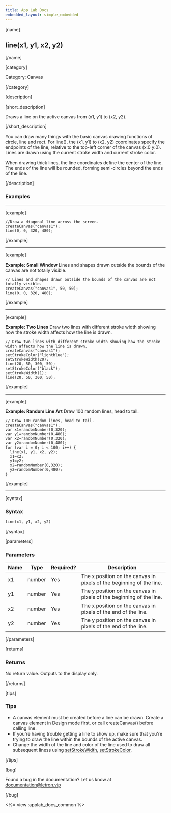 ```yaml
---
title: App Lab Docs
embedded_layout: simple_embedded
---
```


[name]

## line(x1, y1, x2, y2)

[/name]

[category]

Category: Canvas

[/category]

[description]

[short_description]

Draws a line on the active canvas from (x1, y1) to (x2, y2).

[/short_description]

You can draw many things with the basic canvas drawing functions of circle, line and rect. For line(), the (x1, y1) to (x2, y2) coordinates specify the endpoints of the line, relative to the top-left corner of the canvas (x:0 y:0). Lines are drawn using the current stroke width and current stroke color.

When drawing thick lines, the line coordinates define the center of the line. The ends of the line will be rounded, forming semi-circles beyond the ends of the line.

[/description]

### Examples
____________________________________________________

[example]

```
//Draw a diagonal line across the screen.
createCanvas("canvas1");
line(0, 0, 320, 480);
```

[/example]

____________________________________________________

[example]

**Example: Small Window** Lines and shapes drawn outside the bounds of the canvas are not totally visible.

```
// Lines and shapes drawn outside the bounds of the canvas are not totally visible.
createCanvas("canvas1", 50, 50);
line(0, 0, 320, 480);
```

[/example]

____________________________________________________

[example]

**Example: Two Lines** Draw two lines with different stroke width showing how the stroke width affects how the line is drawn.

```
// Draw two lines with different stroke width showing how the stroke width affects how the line is drawn.
createCanvas("canvas1");
setStrokeColor("lightblue");
setStrokeWidth(20);
line(20, 50, 300, 50);
setStrokeColor("black");
setStrokeWidth(1);
line(20, 50, 300, 50);
```

[/example]

____________________________________________________

[example]

**Example: Random Line Art** Draw 100 random lines, head to tail.

```
// Draw 100 random lines, head to tail.
createCanvas("canvas1");
var x1=randomNumber(0,320);
var y1=randomNumber(0,480);
var x2=randomNumber(0,320);
var y2=randomNumber(0,480);
for (var i = 0; i < 100; i++) {
  line(x1, y1, x2, y2);
  x1=x2;
  y1=y2;
  x2=randomNumber(0,320);
  y2=randomNumber(0,480);  
}
```

[/example]

____________________________________________________

[syntax]

### Syntax

```
line(x1, y1, x2, y2)
```

[/syntax]

[parameters]

### Parameters

| Name  | Type | Required? | Description |
|-----------------|------|-----------|-------------|
| x1 | number | Yes | The x position on the canvas in pixels of the beginning of the line.  |
| y1 | number | Yes | The y position on the canvas in pixels of the beginning of the line.  |
| x2 | number | Yes | The x position on the canvas in pixels of the end of the line.  |
| y2 | number | Yes | The y position on the canvas in pixels of the end of the line.  |

[/parameters]

[returns]

### Returns
No return value. Outputs to the display only.

[/returns]

[tips]

### Tips
- A canvas element must be created before a line can be drawn. Create a canvas element in Design mode first, or call createCanvas() before calling line.
- If you're having trouble getting a line to show up, make sure that you're trying to draw the line within the bounds of the active canvas.
- Change the width of the line and color of the line used to draw all subsequent liness using [setStrokeWidth](/applab/docs/setStrokeWidth), [setStrokeColor](/applab/docs/setStrokeColor).

[/tips]

[bug]

Found a bug in the documentation? Let us know at documentation@letron.vip

[/bug]

<%= view :applab_docs_common %>
